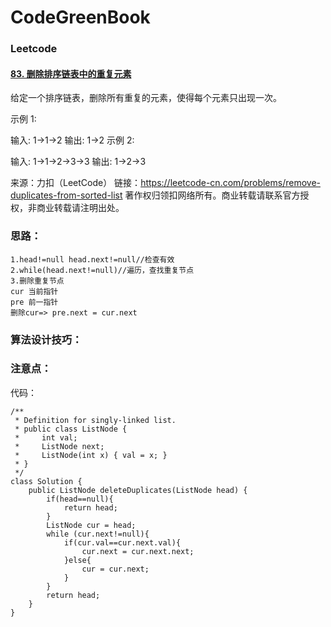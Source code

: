 # CodeGreenBook

### Leetcode

#### [83. 删除排序链表中的重复元素](https://leetcode-cn.com/problems/remove-duplicates-from-sorted-list/)

给定一个排序链表，删除所有重复的元素，使得每个元素只出现一次。

示例 1:

输入: 1->1->2
输出: 1->2
示例 2:

输入: 1->1->2->3->3
输出: 1->2->3

来源：力扣（LeetCode）
链接：https://leetcode-cn.com/problems/remove-duplicates-from-sorted-list
著作权归领扣网络所有。商业转载请联系官方授权，非商业转载请注明出处。

### 思路：

```
1.head!=null head.next!=null//检查有效
2.while(head.next!=null)//遍历，查找重复节点
3.删除重复节点
cur 当前指针
pre 前一指针
删除cur=> pre.next = cur.next

```

### 算法设计技巧：



### 注意点：



代码：

```
/**
 * Definition for singly-linked list.
 * public class ListNode {
 *     int val;
 *     ListNode next;
 *     ListNode(int x) { val = x; }
 * }
 */
class Solution {
    public ListNode deleteDuplicates(ListNode head) {
        if(head==null){
            return head;
        }
        ListNode cur = head;
        while (cur.next!=null){
            if(cur.val==cur.next.val){
                cur.next = cur.next.next;
            }else{
                cur = cur.next;
            }
        }
        return head;
    }
}
```







